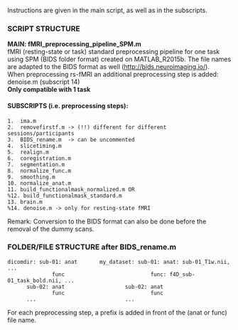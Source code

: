 Instructions are given in the main script, as well as in the subscripts.

### SCRIPT STRUCTURE

**MAIN: fMRI_preprocessing_pipeline_SPM.m**\
fMRI (resting-state or task) standard preprocessing pipeline for one task using SPM (BIDS folder format) created on MATLAB_R2015b. The file names are adapted to the BIDS format as well (http://bids.neuroimaging.io/).\
When preprocessing rs-fMRI an additional preprocessing step is added: denoise.m (subscript 14)\
**Only compatible with 1 task**

#### SUBSCRIPTS (i.e. preprocessing steps): 
	1.  ima.m
	2.  removefirstf.m -> (!!) different for different sessions/participants 
	3.  BIDS_rename.m  -> can be uncommented
	4.  slicetiming.m
	5.  realign.m
	6.  coregistration.m
	7.  segmentation.m
	8.  normalize_func.m
	9.  smoothing.m
	10. normalize_anat.m
	11. build_functionalmask_normalized.m OR
	%12. build_functionalmask_standard.m
	13. brain.m
	%14. denoise.m -> only for resting-state fMRI
	
Remark: Conversion to the BIDS format can also be done before the removal of the dummy scans.

### FOLDER/FILE STRUCTURE after BIDS_rename.m

	dicomdir: sub-01: anat       my_dataset: sub-01: anat: sub-01_T1w.nii, ...
	          	  func                           func: f4D_sub-01_task_bold.nii, ...
	  	  sub-02: anat                   sub-02: anat
 	          	  func                           func
	  	  ...                            ...
		  
For each preprocessing step, a prefix is added in front of the (anat or func) file name.

